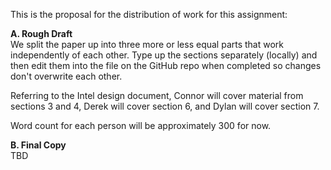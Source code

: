 This is the proposal for the distribution of work for this assignment:

**A. Rough Draft**  
We split the paper up into three more or less equal parts that work independently of each other. Type up the sections separately (locally) and then edit them into the file on the GitHub repo when completed so changes don't overwrite each other.  
  
Referring to the Intel design document, Connor will cover material from sections 3 and 4, Derek will cover section 6, and Dylan will cover section 7.  
  
Word count for each person will be approximately 300 for now.  
  
**B. Final Copy**  
TBD
